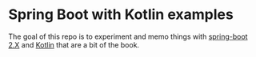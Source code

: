 # Spring Boot with Kotlin examples

The goal of this repo is to experiment and memo things with [spring-boot 2.X](https://spring.io/projects/spring-boot) and 
[Kotlin](https://kotlinlang.org) that are a bit of the book. 